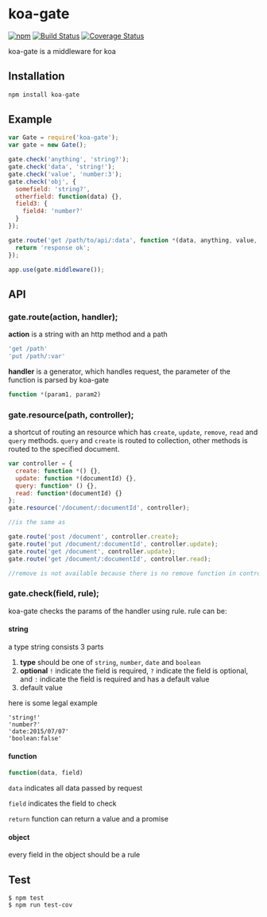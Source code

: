 koa-gate
===

[![npm](https://img.shields.io/npm/v/koa-gate.svg)](https://www.npmjs.com/package/koa-gate) [![Build Status](https://travis-ci.org/waksana/koa-gate.svg)](https://travis-ci.org/waksana/koa-gate) [![Coverage Status](https://coveralls.io/repos/waksana/koa-gate/badge.svg?branch=master)](https://coveralls.io/r/waksana/koa-gate?branch=master)

koa-gate is a middleware for koa

## Installation

```sh
npm install koa-gate
```

## Example

```javascript
var Gate = require('koa-gate');
var gate = new Gate();

gate.check('anything', 'string?');
gate.check('data', 'string!');
gate.check('value', 'number:3');
gate.check('obj', {
  somefield: 'string?',
  otherfield: function(data) {},
  field3: {
    field4: 'number?'
  }
});

gate.route('get /path/to/api/:data', function *(data, anything, value, obj) {
  return 'response ok';
});

app.use(gate.middleware());
```

## API

### gate.route(action, handler);

**action** is a string with an http method and a path

```javascript
'get /path'
'put /path/:var'
```

**handler** is a generator, which handles request, the parameter of the function is parsed by koa-gate

```javascript
function *(param1, param2)
```

### gate.resource(path, controller);

a shortcut of routing an resource which has `create`, `update`, `remove`, `read` and `query` methods. `query` and `create` is routed to collection, other methods is routed to the specified document.

```javascript
var controller = {
  create: function *() {},
  update: function *(documentId) {},
  query: function* () {},
  read: function*(documentId) {}
};
gate.resource('/document/:documentId', controller);

//is the same as

gate.route('post /document', controller.create);
gate.route('put /document/:documentId', controller.update);
gate.route('get /document', controller.update);
gate.route('get /document/:documentId', controller.read);

//remove is not available because there is no remove function in controller
```

### gate.check(field, rule);

koa-gate checks the params of the handler using rule. rule can be:

#### string

a type string consists 3 parts

1. **type** should be one of `string`, `number`, `date` and `boolean`
2. **optional** `!` indicate the field is required, `?` indicate the field is optional, and `:` indicate the field is required and has a default value
3. default value

here is some legal example

```
'string!'
'number?'
'date:2015/07/07'
'boolean:false'
```

#### function

```javascript
function(data, field)
```

`data` indicates all data passed by request

`field` indicates the field to check

`return` function can return a value and a promise

#### object

every field in the object should be a rule

## Test

```
$ npm test
$ npm run test-cov
```
